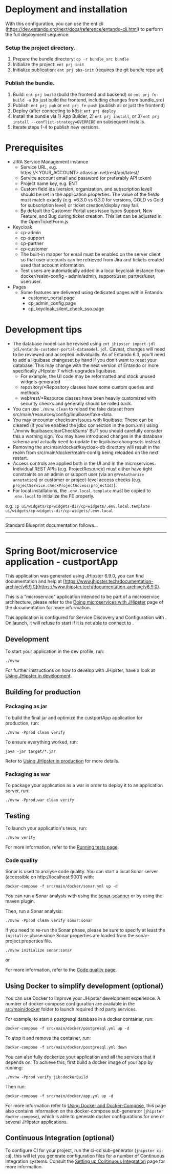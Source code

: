 # Deployment and installation
With this configuration, you can use the ent cli (https://dev.entando.org/next/docs/reference/entando-cli.html) to perform the full deployment sequence:

### Setup the project directory.
1. Prepare the bundle directory: `cp -r bundle_src bundle`
2. Initialize the project: `ent prj init`
3. Initialize publication: `ent prj pbs-init` (requires the git bundle repo url)

### Publish the bundle.
1. Build: `ent prj build` (build the frontend and backend) or `ent prj fe-build -a` (to just build the frontend, including changes from bundle_src)
2. Publish: `ent prj pub` or `ent prj fe-push` (publish all or just the frontend)
3. Deploy (after connecting to k8s): `ent prj deploy`
4. Install the bundle via 1) App Builder, 2) `ent prj install`, or 3) `ent prj install --conflict-strategy=OVERRIDE` on subsequent installs.
5. Iterate steps 1-4 to publish new versions.

# Prerequisites
* JIRA Service Management instance
  * Service URL, e.g. https://<YOUR_ACCOUNT>.atlassian.net/rest/api/latest/
  * Service account email and password (or preferably API token)
  * Project name key, e.g. ENT
  * Custom field ids (version, organization, and subscription level) should be set in the application.properties. The value of the fields must match exactly (e.g. v6.3.0 vs 6.3.0 for versions, GOLD vs Gold for subscription level) or ticket creation/display may fail.
  * By default the Customer Portal uses issue types Support, New Feature, and Bug during ticket creation. This list can be adjusted in the OpenTicketForm.js 
* Keycloak
  * cp-admin
  * cp-support
  * cp-partner
  * cp-customer
  * The built-in mapper for email must be enabled on the server client so that user accounts can be retrieved from Jira and tickets created used that account information.
  * Test users are automatically added in a local keycloak instance from docker/realm-config - admin/admin, support/user, partner/user, user/user.
* Pages
  * Some features are delivered using dedicated pages within Entando.
      * customer_portal.page
      * cp_admin_config.page
      * cp_keycloak_silent_check_sso.page
  
# Development tips
* The database model can be revised using `ent jhipster import-jdl jdl/entando-customer-portal-datamodel.jdl`. Caveat, changes will need to be reviewed and accepted individually. As of Entando 6.3, you'll need to add a liquibase changeset by hand if you don't want to reset your database. This may change with the next version of Entando or more specifically JHipster 7 which upgrades liquibase.
  * For example, the UI code may be reformatted and stock unused widgets generated
  * repository/*Repository classes have some custom queries and methods
  * web/rest/*Resource classes have been heavily customized with security checks and generally should be rolled back.
* You can use `./mvnw clean` to reload the fake dataset from src/main/resources/config/liquibase/fake-data.
* You may encounter checksum issues with liquibase. These can be cleared (if you've enabled the jdbc connection in the
  pom.xml) using './mvnw liquibase:clearCheckSums' BUT you should carefully consider this a warning sign. You may have
  introduced changes in the database schema and actually need to update the liquibase changesets instead.
* Removing the src/main/docker/keycloak-db directory will result in the realm from src/main/docker/realm-config being
  reloaded on the next restart.
* Access controls are applied both in the UI and in the microservices. Individual REST APIs (e.g. ProjectResource) must either have tight constraints on an admin or support user (via an `@PreAuthorize annotation`) or customer or project-level access checks (e.g. `projectService.checkProjectAccess(projectId)`).
* For local installations, the `.env.local.template` must be copied to  `.env.local` to initialize the FE properly.

e.g. `cp ui/widgets/cp-widgets-dir/cp-widgets/.env.local.template ui/widgets/cp-widgets-dir/cp-widgets/.env.local`

---
Standard Blueprint documentation follows...

---

# Spring Boot/microservice application - custportApp

This application was generated using JHipster 6.9.0, you can find documentation and help at [https://www.jhipster.tech/documentation-archive/v6.9.0](https://www.jhipster.tech/documentation-archive/v6.9.0).

This is a "microservice" application intended to be part of a microservice architecture, please refer to the [Doing microservices with JHipster][] page of the documentation for more information.

This application is configured for Service Discovery and Configuration with . On launch, it will refuse to start if it is not able to connect to .

## Development

To start your application in the dev profile, run:

    ./mvnw

For further instructions on how to develop with JHipster, have a look at [Using JHipster in development][].

## Building for production

### Packaging as jar

To build the final jar and optimize the custportApp application for production, run:

    ./mvnw -Pprod clean verify

To ensure everything worked, run:

    java -jar target/*.jar

Refer to [Using JHipster in production][] for more details.

### Packaging as war

To package your application as a war in order to deploy it to an application server, run:

    ./mvnw -Pprod,war clean verify

## Testing

To launch your application's tests, run:

    ./mvnw verify

For more information, refer to the [Running tests page][].

### Code quality

Sonar is used to analyse code quality. You can start a local Sonar server (accessible on http://localhost:9001) with:

```
docker-compose -f src/main/docker/sonar.yml up -d
```

You can run a Sonar analysis with using the [sonar-scanner](https://docs.sonarqube.org/display/SCAN/Analyzing+with+SonarQube+Scanner) or by using the maven plugin.

Then, run a Sonar analysis:

```
./mvnw -Pprod clean verify sonar:sonar
```

If you need to re-run the Sonar phase, please be sure to specify at least the `initialize` phase since Sonar properties are loaded from the sonar-project.properties file.

```
./mvnw initialize sonar:sonar
```

or

For more information, refer to the [Code quality page][].

## Using Docker to simplify development (optional)

You can use Docker to improve your JHipster development experience. A number of docker-compose configuration are available in the [src/main/docker](src/main/docker) folder to launch required third party services.

For example, to start a postgresql database in a docker container, run:

    docker-compose -f src/main/docker/postgresql.yml up -d

To stop it and remove the container, run:

    docker-compose -f src/main/docker/postgresql.yml down

You can also fully dockerize your application and all the services that it depends on.
To achieve this, first build a docker image of your app by running:

    ./mvnw -Pprod verify jib:dockerBuild

Then run:

    docker-compose -f src/main/docker/app.yml up -d

For more information refer to [Using Docker and Docker-Compose][], this page also contains information on the docker-compose sub-generator (`jhipster docker-compose`), which is able to generate docker configurations for one or several JHipster applications.

## Continuous Integration (optional)

To configure CI for your project, run the ci-cd sub-generator (`jhipster ci-cd`), this will let you generate configuration files for a number of Continuous Integration systems. Consult the [Setting up Continuous Integration][] page for more information.

[jhipster homepage and latest documentation]: https://www.jhipster.tech
[jhipster 6.9.0 archive]: https://www.jhipster.tech/documentation-archive/v6.9.0
[doing microservices with jhipster]: https://www.jhipster.tech/documentation-archive/v6.9.0/microservices-architecture/
[using jhipster in development]: https://www.jhipster.tech/documentation-archive/v6.9.0/development/
[using docker and docker-compose]: https://www.jhipster.tech/documentation-archive/v6.9.0/docker-compose
[using jhipster in production]: https://www.jhipster.tech/documentation-archive/v6.9.0/production/
[running tests page]: https://www.jhipster.tech/documentation-archive/v6.9.0/running-tests/
[code quality page]: https://www.jhipster.tech/documentation-archive/v6.9.0/code-quality/
[setting up continuous integration]: https://www.jhipster.tech/documentation-archive/v6.9.0/setting-up-ci/
